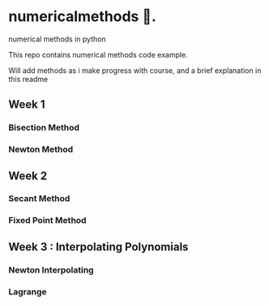 # numericalmethods 🧮.
numerical methods in python 

This repo contains numerical methods code example.

Will add methods as i make progress with course, and a brief explanation in this readme
## Week 1
### Bisection Method
### Newton Method

## Week 2
### Secant Method
### Fixed Point Method

## Week 3 : Interpolating Polynomials
### Newton Interpolating
### Lagrange

